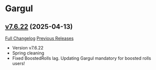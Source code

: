 # Gargul

## [v7.6.22](https://github.com/papa-smurf/Gargul/tree/v7.6.22) (2025-04-13)
[Full Changelog](https://github.com/papa-smurf/Gargul/compare/v7.6.21...v7.6.22) [Previous Releases](https://github.com/papa-smurf/Gargul/releases)

- Version v7.6.22  
- Spring cleaning  
- Fixed BoostedRolls lag. Updating Gargul mandatory for boosted rolls users!  
